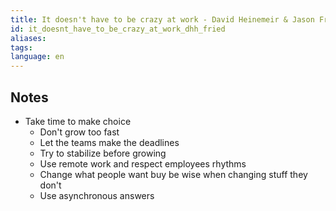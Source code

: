 ```yaml
---
title: It doesn't have to be crazy at work - David Heinemeir & Jason Fried
id: it_doesnt_have_to_be_crazy_at_work_dhh_fried
aliases: 
tags: 
language: en
---
```

## Notes

- Take time to make choice
  - Don't grow too fast
  - Let the teams make the deadlines
  - Try to stabilize before growing
  - Use remote work and respect employees rhythms
  - Change what people want buy be wise when changing stuff they don't
  - Use asynchronous answers